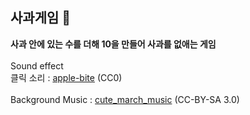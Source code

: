## 사과게임 :apple:
<b>사과 안에 있는 수를 더해 10을 만들어 사과를 없애는 게임</b><br><br>
Sound effect<br>
클릭 소리 : <a href="https://opengameart.org/content/apple-bite">apple-bite</a> (CC0)<br>
<br>
Background Music : <a href="https://opengameart.org/content/cute-march-music">cute_march_music</a> (CC-BY-SA 3.0)
